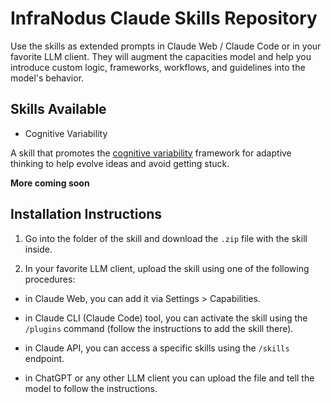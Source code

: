 # InfraNodus Claude Skills Repository

Use the skills as extended prompts in Claude Web / Claude Code or in your favorite LLM client. They will augment the capacities model and help you introduce custom logic, frameworks, workflows, and guidelines into the model's behavior.

## Skills Available

- Cognitive Variability

A skill that promotes the [cognitive variability](https://infranodus.com/about/cognitive-variability) framework for adaptive thinking to help evolve ideas and avoid getting stuck.

**More coming soon**

## Installation Instructions

1. Go into the folder of the skill and download the `.zip` file with the skill inside.

2. In your favorite LLM client, upload the skill using one of the following procedures:

- in Claude Web, you can add it via Settings > Capabilities.

- in Claude CLI (Claude Code) tool, you can activate the skill using the `/plugins` command (follow the instructions to add the skill there).

- in Claude API, you can access a specific skills using the `/skills` endpoint.

- in ChatGPT or any other LLM client you can upload the file and tell the model to follow the instructions.
